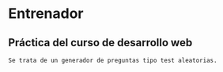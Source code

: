 # Entrenador
## Práctica del curso de desarrollo web

~~~
Se trata de un generador de preguntas tipo test aleatorias.
~~~
